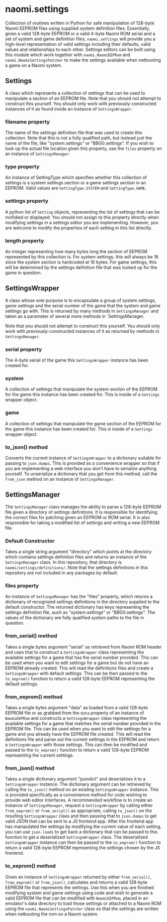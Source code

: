 # naomi.settings

Collection of routines written in Python for safe manipulation of 128-byte
Naomi EEPROM files using supplied system definition files. Essentially, given
a valid 128-byte EEPROM or a valid 4-byte Naomi ROM serial and a set of system
and game definition files, `naomi.settings` will provide you a high-level
representation of valid settings including their defaults, valid values and
relationships to each other. Settings editors can be built using this module
which work together with `naomi.NaomiEEPRom` and `naomi.NaomiSettingsPatcher`
to make the settings available when netbooting a game on a Naomi system.

## Settings

A class which represents a collection of settings that can be used to manipulate
a section of an EEPROM file. Note that you should not attempt to construct
this yourself. You should only work with previously-constructed instances of
it as found inside an instance of `SettingsWrapper`.

### filename property

The name of the settings definition file that was used to create this collection.
Note that this is not a fully qualified path, but instead just the name of
the file, like "system.settings" or "BBG0.settings". If you wish to look up
the actual file location given this property, use the `files` property on an
instance of `SettingsManager`.

### type property

An instance of SettingType which specifies whether this collection of settings
is a system settings section or a game settings section in an EEPROM. Valid
values are `SettingType.SYSTEM` and `SettingType.GAME`.

### settings property

A python list of `Setting` objects, representing the list of settings that
can be mofidied or displayed. You should not assign to this property directly
when modifying settings in a settings editor you are implementing. However,
you are welcome to modify the properties of each setting in this list directly.

### length property

An integer representing how many bytes long the section of EEPROM represented
by this collection is. For system settings, this will always be 16 since the
system section is hardcoded at 16 bytes. For game settings, this will be
determined by the settings definition file that was looked up for the game
in question.

## SettingsWrapper

A class whose sole purpose is to encapsulate a group of system settings,
game settings and the serial number of the game that the system and game
settings go with. This is returned by many methods in `SettingsManager`
and taken as a parameter of several more methods in `SettingsManager.

Note that you should not attempt to construct this yourself. You should
only work with previously-constructed instances of it as returned by
methods in `SettingsManager`.

### serial property

The 4-byte serial of the game this `SettingsWrapper` instance has been
created for.

### system

A collection of settings that manipulate the system section of the EEPROM
for the game this instance has been created for. This is inside of a
`Settings` wrapper object.

### game

A collection of settings that manipulate the game section of the EEPROM
for the game this instance has been created for. This is inside of a
`Settings` wrapper object.

### to_json() method

Converts the current instance of `SettingsWrapper` to a dictionary suitable
for passing to `json.dumps`. This is provided as a convenience wrapper so
that if you are implementing a web interface you don't have to serialize
anything yourself. To unserialize a dictionary that you get from this method,
call the `from_json` method on an instance of `SettingsManager`.

## SettingsManager

The `SettingsManager` class manages the ability to parse a 128-byte EEPROM
file given a directory of settings definitions. It is responsible for
identifying the correct files for patching given an EEPROM or ROM serial.
It is also responsible for taking a modified list of settings and writing
a new EEPROM file.

### Default Constructor

Takes a single string argument "directory" which points at the directory
which contains settings definition files and returns an instance of the
`SettingsManager` class. In this repository, that directory is
`naomi/settings/definitions/`. Note that the settings definitions in this
repository are not included in any packages by default.

### files property

An instance of `SettingsManager` has the "files" property, which returns
a dictionary of recognized settings definitions in the directory supplied to
the default constructor. The returned dictionary has keys representing the
settings definition file, such as "system.settings" or "BBG0.settings". The
values of the dictionary are fully qualified system paths to the file in
question.

### from_serial() method

Takes a single bytes argument "serial" as retrieved from Naomi ROM header
and uses that to construct a `SettingsWrapper` class representing the
available settings for a game that has the serial number provided. This
can be used when you want to edit settings for a game but do not have an
EEPROM already created. This will read the definitions files and create
a `SettingsWrapper` with default settings. This can be then passed to the
`to_eeprom()` function to return a valid 128-byte EEPROM representing the
default settings.

### from_eeprom() method

Takes a single bytes argument "data" as loaded from a valid 128-byte
EEPROM file or as grabbed from the `data` property of an instance of
`NaomiEEPRom` and constructs a `SettingsWrapper` class representing the
available settings for a game that matches the serial number provided in
the EEPROM file. This can be used when you want to edit the settings for
a game and you already have the EEPROM file created. This will read the
definitions file and parse out the current settings in the EEPROM and
return a `SettingsWrapper` with those settings. This can then be modified
and passed to the `to_eeprom()` function to return a valid 128-byte EEPROM
representing the current settings.

### from_json() method

Takes a single dictionary argument "jsondict" and deserializes it to
a `SettingsWrapper` instance. The dictionary argument can be retrieved
by calling the `to_json()` method on an existing `SettingsWrapper` instance.
This is provided specifically as a convenience method for code wishing to
provide web editor interfaces. A recommended workflow is to create an
instance of `SettingsManager`, request a `SettingsWrapper` by calling
either `from_eeprom()` or `from_serial()` as appropriate, calling `to_json()`
on the resulting `SettingsWrapper` class and then passing that to
`json.dumps` to get valid JSON that can be sent to a JS frontend app. After
the frontend app has manipulated the settings by modifying the current
value of each setting, you can use `json.loads` to get back a dictionary
that can be passed to this function to get a deserialized `SettingsWrapper`
class. The deserialized `SettingsWrapper` instance can then be passed to
the `to_eeprom()` function to return a valid 128-byte EEPROM representing
the settings chosen by the JS frontend.

### to_eeprom() method

Given an instance of `SettingsWrapper` returned by either `from_serial()`,
`from_eeprom()` or `from_json()`, calculates and returns a valid 128-byte
EEPROM file that represents the settings. Use this when you are finished
modifying system and game settings using code and wish to generate a valid
EEPROM file that can be modified with `NaomiEEPRom`, placed in an emulator's
data directory to load those settings or attached to a Naomi ROM using the
`naomi.NaomiSettingsPatcher` class so that the settings are written when
netbooting the rom on a Naomi system.
